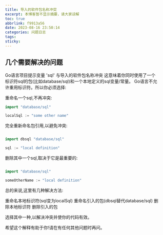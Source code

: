 ```yaml
---
title: 导入的软件包名称冲突
excerpt: 本博客暂不显示摘要，请大家谅解
toc: true
abbrlink: f9913a56
date: 2023-08-16 23:50:14
categories: 问题日志
tags:
sticky:
---
```


## 几个需要解决的问题

Go语言项目提示变量 'sql' 与导入的软件包名称冲突
这意味着你同时使用了一个标识符sql的包(比如database/sql)和一个本地定义的sql变量/常量。
Go语言不允许重用标识符。所以你必须选择:

重命名一个sql,不再冲突:
```go
import "database/sql"

localSql := "some other name"
```

完全重新命名包引用,以避免冲突:
```go

import dbsql "database/sql"

sql := "local definition"
```

删除其中一个sql,取决于它是最重要的:
```go

import "database/sql"

someOtherName := "local definition"
```

总的来说,这里有几种解决方法:

重命名本地标识符(sql变为localSql)
重命名引入的包(dbsql替代database/sql)
删除本地标识符
删除引入的包

选择其中一种,以解决冲突并使你的代码有效。

希望这个解释有助于你!请在有任何其他问题时再问。